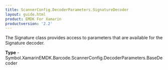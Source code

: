 ```yaml
---
title: ScannerConfig.DecoderParameters.SignatureDecoder
layout: guide.html
product: EMDK For Xamarin
productversion: '2.2'
---
```

The Signature class provides access to parameters that are available for the Signature decoder.

**Type** - Symbol.XamarinEMDK.Barcode.ScannerConfig.DecoderParameters.BaseDecoder







